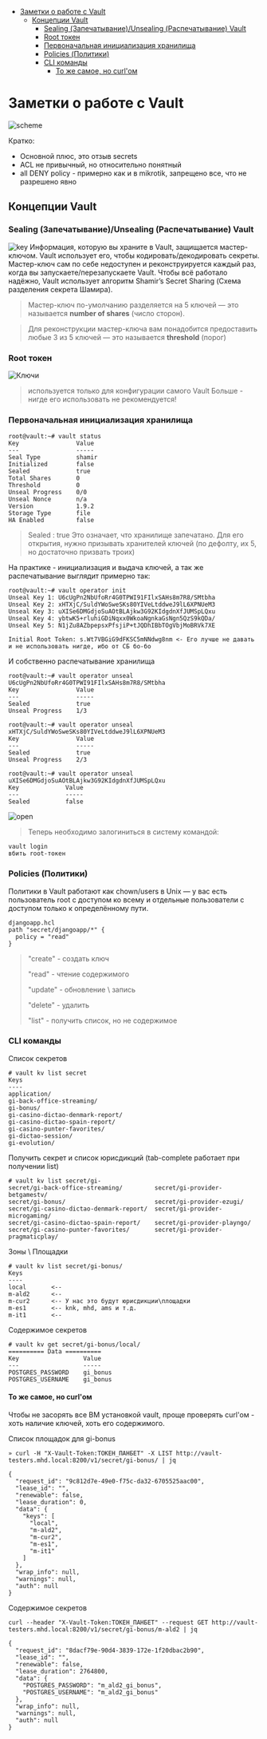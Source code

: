 - [Заметки о работе с Vault](#заметки-о-работе-с-vault)
  - [Концепции Vault](#концепции-vault)
    - [Sealing (Запечатывание)/Unsealing (Распечатывание) Vault](#sealing-запечатываниеunsealing-распечатывание-vault)
    - [Root токен](#root-токен)
    - [Первоначальная инициализация хранилища](#первоначальная-инициализация-хранилища)
    - [Policies (Политики)](#policies-политики)
    - [CLI команды](#cli-команды)
      - [То же самое, но curl'ом](#то-же-самое-но-curlом)

# Заметки о работе с Vault
![scheme](images/Secrets+management+-+Vault.jpg)

Кратко:
- Основной плюс, это отзыв secrets
- ACL не привычный, но относительно понятный
- all DENY policy - примерно как и в mikrotik, запрещено все, что не разрешено явно

## Концепции Vault
### Sealing (Запечатывание)/Unsealing (Распечатывание) Vault
![key](images/keyvalue.jpg)
Информация, которую вы храните в Vault, защищается мастер-ключом. Vault использует его, чтобы кодировать/декодировать секреты. Мастер-ключ сам по себе недоступен и реконструируется каждый раз, когда вы запускаете/перезапускаете Vault.
Чтобы всё работало надёжно, Vault использует алгоритм Shamir’s Secret Sharing (Схема разделения секрета Шамира).

> Мастер-ключ по-умолчанию разделяется на 5 ключей — это называется **number of shares** (число сторон).

>Для реконструкции мастер-ключа вам понадобится предоставить любые 3 из 5 ключей — это называется **threshold** (порог)

### Root токен

![Ключи](images/joz9gz.jpg)

> используется только для конфигурации самого Vault
> Больше - нигде его использовать не рекомендуется!


### Первоначальная инициализация хранилища

```
root@vault:~# vault status
Key                Value
---                -----
Seal Type          shamir
Initialized        false
Sealed             true
Total Shares       0
Threshold          0
Unseal Progress    0/0
Unseal Nonce       n/a
Version            1.9.2
Storage Type       file
HA Enabled         false

```
> Sealed : true 
Это означает, что хранилище запечатано. Для его открытия, нужно призывать хранителей ключей (по дефолту, их 5, но достаточно призвать троих)

На практике - инициализация и выдача ключей, а так же распечатывание выглядит примерно так:
```
root@vault:~# vault operator init
Unseal Key 1: U6cUgPn2NbUfoRr4G0TPWI91FIlxSAHs8m7R8/SMtbha
Unseal Key 2: xHTXjC/SuldYWoSweSKs80YIVeLtddweJ9lL6XPNUeM3
Unseal Key 3: uXISe6DMGdjoSuAOtBLAjkw3G92KIdgdnXfJUMSpLQxu
Unseal Key 4: ybtwK5+rluhiGDiNqxx0WkoaNgnkaGsNgn5QzS9kQDa/
Unseal Key 5: N1jZu8AZbpepsxPfsjiP+tJQDhIBbTOgVbjMoBRVk7XE

Initial Root Token: s.Wt7VBGiG9dFKSC5mNNdwg8nm <- Его лучше не давать и не использовать нигде, ибо от СБ бо-бо
```

И собственно распечатывание хранилища
```
root@vault:~# vault operator unseal U6cUgPn2NbUfoRr4G0TPWI91FIlxSAHs8m7R8/SMtbha
Key                Value
---                -----
Sealed             true
Unseal Progress    1/3

root@vault:~# vault operator unseal xHTXjC/SuldYWoSweSKs80YIVeLtddweJ9lL6XPNUeM3
Key                Value
---                -----
Sealed             true
Unseal Progress    2/3

root@vault:~# vault operator unseal uXISe6DMGdjoSuAOtBLAjkw3G92KIdgdnXfJUMSpLQxu
Key             Value
---             -----
Sealed          false
```
![open](/images/open.jpg)

> Теперь необходимо залогиниться в систему командой:

```
vault login
вбить root-токен
```
### Policies (Политики)

Политики в Vault работают как chown/users в Unix — у вас есть пользователь root с доступом ко всему и отдельные пользователи с доступом только к определённому пути.

```
djangoapp.hcl
path "secret/djangoapp/*" {
  policy = "read"
}
```
> "create" - создать ключ
> 
> "read" - чтение содержимого
> 
> "update" - обновление \ запись
> 
> "delete" - удалить
> 
> "list" - получить список, но не содержимое
> 

### CLI команды
Список секретов
  ```
# vault kv list secret
Keys
----
application/
gi-back-office-streaming/
gi-bonus/
gi-casino-dictao-denmark-report/
gi-casino-dictao-spain-report/
gi-casino-punter-favorites/
gi-dictao-session/
gi-evolution/
```
Получить секрет и список юрисдикций (tab-complete работает при получении list)
```
# vault kv list secret/gi-
secret/gi-back-office-streaming/         secret/gi-provider-betgamestv/
secret/gi-bonus/                         secret/gi-provider-ezugi/
secret/gi-casino-dictao-denmark-report/  secret/gi-provider-microgaming/
secret/gi-casino-dictao-spain-report/    secret/gi-provider-playngo/
secret/gi-casino-punter-favorites/       secret/gi-provider-pragmaticplay/
```
Зоны \ Площадки
```
# vault kv list secret/gi-bonus/
Keys
----
local       <--
m-ald2      <--
m-cur2      <-- У нас это будут юрисдикции\площадки
m-es1       <-- knk, mhd, ams и т.д.
m-it1       <--
```
Содержимое секретов
```
# vault kv get secret/gi-bonus/local/
========== Data ==========
Key                  Value
---                  -----
POSTGRES_PASSWORD    gi_bonus
POSTGRES_USERNAME    gi_bonus
```

#### То же самое, но curl'ом
Чтобы не засорять все ВМ установкой vault, проще проверять curl'ом - хоть наличие ключей, хоть его содержимого.

Список площадок для gi-bonus
```
» curl -H "X-Vault-Token:ТОКЕН_ПАНБЕТ" -X LIST http://vault-testers.mhd.local:8200/v1/secret/gi-bonus/ | jq

{
  "request_id": "9c812d7e-49e0-f75c-da32-6705525aac00",
  "lease_id": "",
  "renewable": false,
  "lease_duration": 0,
  "data": {
    "keys": [
      "local",
      "m-ald2",
      "m-cur2",
      "m-es1",
      "m-it1"
    ]
  },
  "wrap_info": null,
  "warnings": null,
  "auth": null
}
```

Содержимое секретов
```
curl --header "X-Vault-Token:ТОКЕН_ПАНБЕТ" --request GET http://vault-testers.mhd.local:8200/v1/secret/gi-bonus/m-ald2 | jq

{
  "request_id": "8dacf79e-90d4-3839-172e-1f20dbac2b90",
  "lease_id": "",
  "renewable": false,
  "lease_duration": 2764800,
  "data": {
    "POSTGRES_PASSWORD": "m_ald2_gi_bonus",
    "POSTGRES_USERNAME": "m_ald2_gi_bonus"
  },
  "wrap_info": null,
  "warnings": null,
  "auth": null
}

```